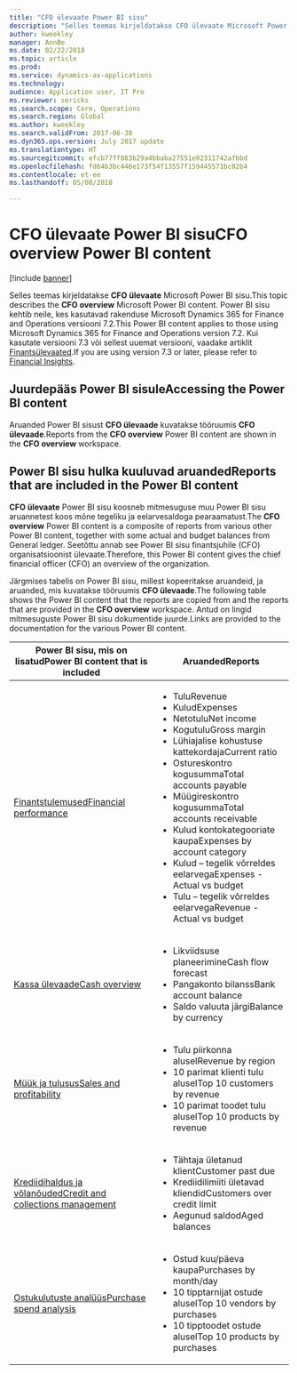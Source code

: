 ```yaml
---
title: "CFO ülevaate Power BI sisu"
description: "Selles teemas kirjeldatakse CFO ülevaate Microsoft Power BI sisu."
author: kweekley
manager: AnnBe
ms.date: 02/22/2018
ms.topic: article
ms.prod: 
ms.service: dynamics-ax-applications
ms.technology: 
audience: Application user, IT Pro
ms.reviewer: sericks
ms.search.scope: Core, Operations
ms.search.region: Global
ms.author: kweekley
ms.search.validFrom: 2017-06-30
ms.dyn365.ops.version: July 2017 update
ms.translationtype: HT
ms.sourcegitcommit: efcb77ff883b29a4bbaba27551e02311742afbbd
ms.openlocfilehash: fd64b3bc446e173f54f13557f159445571bc82b4
ms.contentlocale: et-ee
ms.lasthandoff: 05/08/2018

---
```


# <a name="cfo-overview-power-bi-content"></a><span data-ttu-id="d4e5f-103">CFO ülevaate Power BI sisu</span><span class="sxs-lookup"><span data-stu-id="d4e5f-103">CFO overview Power BI content</span></span>

[!include [banner](../includes/banner.md)] 

<span data-ttu-id="d4e5f-104">Selles teemas kirjeldatakse **CFO ülevaate** Microsoft Power BI sisu.</span><span class="sxs-lookup"><span data-stu-id="d4e5f-104">This topic describes the **CFO overview** Microsoft Power BI content.</span></span> <span data-ttu-id="d4e5f-105">Power BI sisu kehtib neile, kes kasutavad rakenduse Microsoft Dynamics 365 for Finance and Operations versiooni 7.2.</span><span class="sxs-lookup"><span data-stu-id="d4e5f-105">This Power BI content applies to those using Microsoft Dynamics 365 for Finance and Operations version 7.2.</span></span> <span data-ttu-id="d4e5f-106">Kui kasutate versiooni 7.3 või sellest uuemat versiooni, vaadake artiklit [Finantsülevaated](financial-insights.md).</span><span class="sxs-lookup"><span data-stu-id="d4e5f-106">If you are using version 7.3 or later, please refer to [Financial Insights](financial-insights.md).</span></span>


## <a name="accessing-the-power-bi-content"></a><span data-ttu-id="d4e5f-107">Juurdepääs Power BI sisule</span><span class="sxs-lookup"><span data-stu-id="d4e5f-107">Accessing the Power BI content</span></span>

<span data-ttu-id="d4e5f-108">Aruanded Power BI sisust **CFO ülevaade** kuvatakse tööruumis **CFO ülevaade**.</span><span class="sxs-lookup"><span data-stu-id="d4e5f-108">Reports from the **CFO overview** Power BI content are shown in the **CFO overview** workspace.</span></span>

## <a name="reports-that-are-included-in-the-power-bi-content"></a><span data-ttu-id="d4e5f-109">Power BI sisu hulka kuuluvad aruanded</span><span class="sxs-lookup"><span data-stu-id="d4e5f-109">Reports that are included in the Power BI content</span></span>
<span data-ttu-id="d4e5f-110">**CFO ülevaate** Power BI sisu koosneb mitmesuguse muu Power BI sisu aruannetest koos mõne tegeliku ja eelarvesaldoga pearaamatust.</span><span class="sxs-lookup"><span data-stu-id="d4e5f-110">The **CFO overview** Power BI content is a composite of reports from various other Power BI content, together with some actual and budget balances from General ledger.</span></span> <span data-ttu-id="d4e5f-111">Seetõttu annab see Power BI sisu finantsjuhile (CFO) organisatsioonist ülevaate.</span><span class="sxs-lookup"><span data-stu-id="d4e5f-111">Therefore, this Power BI content gives the chief financial officer (CFO) an overview of the organization.</span></span>

<span data-ttu-id="d4e5f-112">Järgmises tabelis on Power BI sisu, millest kopeeritakse aruandeid, ja aruanded, mis kuvatakse tööruumis **CFO ülevaade**.</span><span class="sxs-lookup"><span data-stu-id="d4e5f-112">The following table shows the Power BI content that the reports are copied from and the reports that are provided in the **CFO overview** workspace.</span></span> <span data-ttu-id="d4e5f-113">Antud on lingid mitmesuguste Power BI sisu dokumentide juurde.</span><span class="sxs-lookup"><span data-stu-id="d4e5f-113">Links are provided to the documentation for the various Power BI content.</span></span>

| <span data-ttu-id="d4e5f-114">Power BI sisu, mis on lisatud</span><span class="sxs-lookup"><span data-stu-id="d4e5f-114">Power BI content that is included</span></span>     | <span data-ttu-id="d4e5f-115">Aruanded</span><span class="sxs-lookup"><span data-stu-id="d4e5f-115">Reports</span></span> |
|---------------------------------------|---------|
| [<span data-ttu-id="d4e5f-116">Finantstulemused</span><span class="sxs-lookup"><span data-stu-id="d4e5f-116">Financial performance</span></span>](financial-performance-power-bi-content-pack.md) | <ul><li><span data-ttu-id="d4e5f-117">Tulu</span><span class="sxs-lookup"><span data-stu-id="d4e5f-117">Revenue</span></span></li><li><span data-ttu-id="d4e5f-118">Kulud</span><span class="sxs-lookup"><span data-stu-id="d4e5f-118">Expenses</span></span></li><li><span data-ttu-id="d4e5f-119">Netotulu</span><span class="sxs-lookup"><span data-stu-id="d4e5f-119">Net income</span></span></li><li><span data-ttu-id="d4e5f-120">Kogutulu</span><span class="sxs-lookup"><span data-stu-id="d4e5f-120">Gross margin</span></span></li><li><span data-ttu-id="d4e5f-121">Lühiajalise kohustuse kattekordaja</span><span class="sxs-lookup"><span data-stu-id="d4e5f-121">Current ratio</span></span></li><li><span data-ttu-id="d4e5f-122">Ostureskontro kogusumma</span><span class="sxs-lookup"><span data-stu-id="d4e5f-122">Total accounts payable</span></span></li><li><span data-ttu-id="d4e5f-123">Müügireskontro kogusumma</span><span class="sxs-lookup"><span data-stu-id="d4e5f-123">Total accounts receivable</span></span></li><li><span data-ttu-id="d4e5f-124">Kulud kontokategooriate kaupa</span><span class="sxs-lookup"><span data-stu-id="d4e5f-124">Expenses by account category</span></span></li><li><span data-ttu-id="d4e5f-125">Kulud – tegelik võrreldes eelarvega</span><span class="sxs-lookup"><span data-stu-id="d4e5f-125">Expenses - Actual vs budget</span></span></li><li><span data-ttu-id="d4e5f-126">Tulu – tegelik võrreldes eelarvega</span><span class="sxs-lookup"><span data-stu-id="d4e5f-126">Revenue - Actual vs budget</span></span></li></ul> |
| [<span data-ttu-id="d4e5f-127">Kassa ülevaade</span><span class="sxs-lookup"><span data-stu-id="d4e5f-127">Cash overview</span></span>](../../financials/cash-bank-management/Cash-Overview-Power-BI-content.md) | <ul><li><span data-ttu-id="d4e5f-128">Likviidsuse planeerimine</span><span class="sxs-lookup"><span data-stu-id="d4e5f-128">Cash flow forecast</span></span></li><li><span data-ttu-id="d4e5f-129">Pangakonto bilanss</span><span class="sxs-lookup"><span data-stu-id="d4e5f-129">Bank account balance</span></span></li><li><span data-ttu-id="d4e5f-130">Saldo valuuta järgi</span><span class="sxs-lookup"><span data-stu-id="d4e5f-130">Balance by currency</span></span></li></ul> |
| [<span data-ttu-id="d4e5f-131">Müük ja tulusus</span><span class="sxs-lookup"><span data-stu-id="d4e5f-131">Sales and profitability</span></span>](sales-profitability-performance-content-pack.md) | <ul><li><span data-ttu-id="d4e5f-132">Tulu piirkonna alusel</span><span class="sxs-lookup"><span data-stu-id="d4e5f-132">Revenue by region</span></span></li><li><span data-ttu-id="d4e5f-133">10 parimat klienti tulu alusel</span><span class="sxs-lookup"><span data-stu-id="d4e5f-133">Top 10 customers by revenue</span></span></li><li><span data-ttu-id="d4e5f-134">10 parimat toodet tulu alusel</span><span class="sxs-lookup"><span data-stu-id="d4e5f-134">Top 10 products by revenue</span></span></li></ul> |
| [<span data-ttu-id="d4e5f-135">Krediidihaldus ja võlanõuded</span><span class="sxs-lookup"><span data-stu-id="d4e5f-135">Credit and collections management</span></span>](../../financials/accounts-receivable/credit-collections-power-bi.md) | <ul><li><span data-ttu-id="d4e5f-136">Tähtaja ületanud klient</span><span class="sxs-lookup"><span data-stu-id="d4e5f-136">Customer past due</span></span></li><li><span data-ttu-id="d4e5f-137">Krediidilimiiti ületavad kliendid</span><span class="sxs-lookup"><span data-stu-id="d4e5f-137">Customers over credit limit</span></span></li><li><span data-ttu-id="d4e5f-138">Aegunud saldod</span><span class="sxs-lookup"><span data-stu-id="d4e5f-138">Aged balances</span></span></li></ul> |
| [<span data-ttu-id="d4e5f-139">Ostukulutuste analüüs</span><span class="sxs-lookup"><span data-stu-id="d4e5f-139">Purchase spend analysis</span></span>](../../financials/accounts-receivable/credit-collections-power-bi.md) | <ul><li><span data-ttu-id="d4e5f-140">Ostud kuu/päeva kaupa</span><span class="sxs-lookup"><span data-stu-id="d4e5f-140">Purchases by month/day</span></span></li><li><span data-ttu-id="d4e5f-141">10 tipptarnijat ostude alusel</span><span class="sxs-lookup"><span data-stu-id="d4e5f-141">Top 10 vendors by purchases</span></span></li><li><span data-ttu-id="d4e5f-142">10 tipptoodet ostude alusel</span><span class="sxs-lookup"><span data-stu-id="d4e5f-142">Top 10 products by purchases</span></span></li></ul> |



